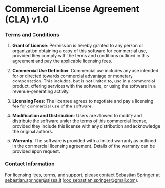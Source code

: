 
# Commercial License Agreement (CLA) v1.0

### Terms and Conditions

1. **Grant of License**: Permission is hereby granted to any person or organization obtaining a copy of this software for commercial use, provided they comply with the terms and conditions outlined in this agreement and pay the applicable licensing fees.

2. **Commercial Use Definition**: Commercial use includes any use intended for or directed towards commercial advantage or monetary compensation. This includes, but is not limited to, use in a commercial product, offering services with the software, or using the software in a revenue-generating activity.

3. **Licensing Fees**: The licensee agrees to negotiate and pay a licensing fee for commercial use of the software. 

4. **Modification and Distribution**: Users are allowed to modify and distribute the software under the terms of this commercial license, provided they include this license with any distribution and acknowledge the original authors.

5. **Warranty**: The software is provided with a limited warranty as outlined in the commercial licensing agreement. Details of the warranty can be provided upon request.

### Contact Information

For licensing fees, terms, and support, please contact Sebastian Springer at sebastian.springer@sissa.it (doc.sebastian.springer@gmail.com).
